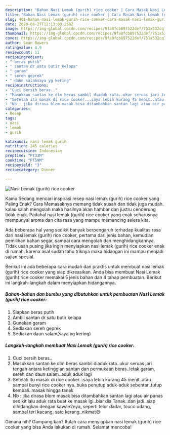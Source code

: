 ```yaml
---
description: "Bahan Nasi Lemak (gurih) rice cooker | Cara Masak Nasi Lemak (gurih) rice cooker Yang Enak dan Simpel"
title: "Bahan Nasi Lemak (gurih) rice cooker | Cara Masak Nasi Lemak (gurih) rice cooker Yang Enak dan Simpel"
slug: 401-bahan-nasi-lemak-gurih-rice-cooker-cara-masak-nasi-lemak-gurih-rice-cooker-yang-enak-dan-simpel
date: 2020-08-27T12:13:00.250Z
image: https://img-global.cpcdn.com/recipes/9fa8fcb897522def/751x532cq70/nasi-lemak-gurih-rice-cooker-foto-resep-utama.jpg
thumbnail: https://img-global.cpcdn.com/recipes/9fa8fcb897522def/751x532cq70/nasi-lemak-gurih-rice-cooker-foto-resep-utama.jpg
cover: https://img-global.cpcdn.com/recipes/9fa8fcb897522def/751x532cq70/nasi-lemak-gurih-rice-cooker-foto-resep-utama.jpg
author: Sean Bowers
ratingvalue: 4.9
reviewcount: 11
recipeingredient:
- " beras putih"
- " santan dr satu butir kelapa"
- " garam"
- " sereh geprek"
- " daun salamsaya yg kering"
recipeinstructions:
- "Cuci bersih beras.."
- "Masukkan santan ke dlm beras sambil diaduk rata..ukur seruas jari tengah antara ketinggian santan dan permukaan beras..letak garam, sereh dan daun salam..aduk aduk lagi"
- "Setelah itu masak di rice cooker...saya lebih kurang 45 menit..atau sampai bunyi rice cooker nya..buka penutup aduk-aduk sebentar..tutup kembali..masak hingga tanak"
- "Nb : jika dirasa blom masak bisa ditambahkan santan lagi atau air panas sedikit lalu aduk rata buat ke masak lgi..biar dia Tanak..dan jadi..siap dihidangkan dengan kawan2nya, seperti telur dadar, touco udang, sambal teri kacang, sate kerang..nikmat😊"
categories:
- Resep
tags:
- nasi
- lemak
- gurih

katakunci: nasi lemak gurih 
nutrition: 245 calories
recipecuisine: Indonesian
preptime: "PT33M"
cooktime: "PT59M"
recipeyield: "3"
recipecategory: Dinner

---
```



![Nasi Lemak (gurih) rice cooker](https://img-global.cpcdn.com/recipes/9fa8fcb897522def/751x532cq70/nasi-lemak-gurih-rice-cooker-foto-resep-utama.jpg)

Kamu Sedang mencari inspirasi resep nasi lemak (gurih) rice cooker yang Paling Enak? Cara Memasaknya memang tidak susah dan tidak juga mudah. kalau salah mengolah maka hasilnya akan hambar dan justru cenderung tidak enak. Padahal nasi lemak (gurih) rice cooker yang enak seharusnya mempunyai aroma dan cita rasa yang mampu memancing selera kita.

Ada beberapa hal yang sedikit banyak berpengaruh terhadap kualitas rasa dari nasi lemak (gurih) rice cooker, pertama dari jenis bahan, kemudian pemilihan bahan segar, sampai cara mengolah dan menghidangkannya. Tidak usah pusing jika ingin menyiapkan nasi lemak (gurih) rice cooker enak di rumah, karena asal sudah tahu triknya maka hidangan ini mampu menjadi sajian spesial.




Berikut ini ada beberapa cara mudah dan praktis untuk membuat nasi lemak (gurih) rice cooker yang siap dikreasikan. Anda bisa membuat Nasi Lemak (gurih) rice cooker memakai 5 jenis bahan dan 4 tahap pembuatan. Berikut ini langkah-langkah dalam menyiapkan hidangannya.

<!--inarticleads1-->

##### Bahan-bahan dan bumbu yang dibutuhkan untuk pembuatan Nasi Lemak (gurih) rice cooker:

1. Siapkan  beras putih
1. Ambil  santan dr satu butir kelapa
1. Gunakan  garam
1. Sediakan  sereh geprek
1. Sediakan  daun salam(saya yg kering)




<!--inarticleads2-->

##### Langkah-langkah membuat Nasi Lemak (gurih) rice cooker:

1. Cuci bersih beras..
1. Masukkan santan ke dlm beras sambil diaduk rata..ukur seruas jari tengah antara ketinggian santan dan permukaan beras..letak garam, sereh dan daun salam..aduk aduk lagi
1. Setelah itu masak di rice cooker...saya lebih kurang 45 menit..atau sampai bunyi rice cooker nya..buka penutup aduk-aduk sebentar..tutup kembali..masak hingga tanak
1. Nb : jika dirasa blom masak bisa ditambahkan santan lagi atau air panas sedikit lalu aduk rata buat ke masak lgi..biar dia Tanak..dan jadi..siap dihidangkan dengan kawan2nya, seperti telur dadar, touco udang, sambal teri kacang, sate kerang..nikmat😊




Gimana nih? Gampang kan? Itulah cara menyiapkan nasi lemak (gurih) rice cooker yang bisa Anda lakukan di rumah. Selamat mencoba!
